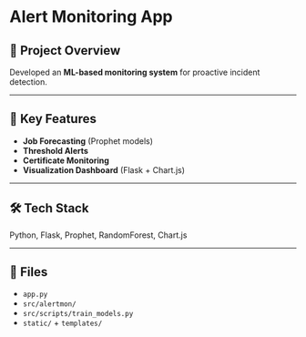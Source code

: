 # Alert Monitoring App

## 📌 Project Overview
Developed an **ML-based monitoring system** for proactive incident detection.  

---

## 🔑 Key Features
- **Job Forecasting** (Prophet models)  
- **Threshold Alerts**  
- **Certificate Monitoring**  
- **Visualization Dashboard** (Flask + Chart.js)  

---

## 🛠️ Tech Stack
Python, Flask, Prophet, RandomForest, Chart.js  

---

## 📂 Files
- `app.py`  
- `src/alertmon/`  
- `src/scripts/train_models.py`  
- `static/` + `templates/`  
